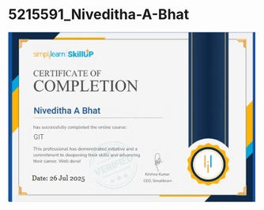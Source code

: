 # 5215591\_Niveditha-A-Bhat



<img src="https://raw.githubusercontent.com/Niveditha-a-bhat/5215591_Niveditha-A-Bhat/main/Git/Git%20training%20Certificate.jpeg" alt="Git Training Certificate" width="500"/>









